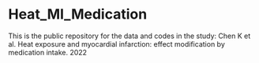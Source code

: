 # Heat_MI_Medication
This is the public repository for the data and codes in the study: Chen K et al. Heat exposure and myocardial infarction: effect modification by medication intake. 2022

